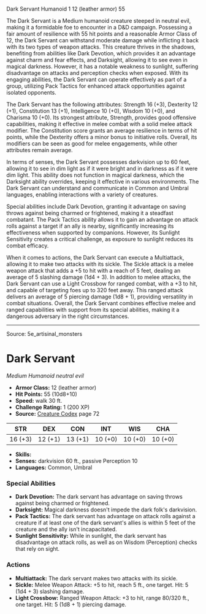 <MonsterName/>Dark Servant</MonsterName>
<CreatureType/>Humanoid</CreatureType>
<CR/>1</CR>
<AC/>12 (leather armor)</AC>
<HP/>55</HP>
<summary>The Dark Servant is a Medium humanoid creature steeped in neutral evil, making it a formidable foe to encounter in a D&D campaign. Possessing a fair amount of resilience with 55 hit points and a reasonable Armor Class of 12, the Dark Servant can withstand moderate damage while inflicting it back with its two types of weapon attacks. This creature thrives in the shadows, benefiting from abilities like Dark Devotion, which provides it an advantage against charm and fear effects, and Darksight, allowing it to see even in magical darkness. However, it has a notable weakness to sunlight, suffering disadvantage on attacks and perception checks when exposed. With its engaging abilities, the Dark Servant can operate effectively as part of a group, utilizing Pack Tactics for enhanced attack opportunities against isolated opponents.</summary>

<detail>

The Dark Servant has the following attributes: Strength 16 (+3), Dexterity 12 (+1), Constitution 13 (+1), Intelligence 10 (+0), Wisdom 10 (+0), and Charisma 10 (+0). Its strongest attribute, Strength, provides good offensive capabilities, making it effective in melee combat with a solid melee attack modifier. The Constitution score grants an average resilience in terms of hit points, while the Dexterity offers a minor bonus to initiative rolls. Overall, its modifiers can be seen as good for melee engagements, while other attributes remain average.

In terms of senses, the Dark Servant possesses darkvision up to 60 feet, allowing it to see in dim light as if it were bright and in darkness as if it were dim light. This ability does not function in magical darkness, which the Darksight ability overrides, keeping it effective in various environments. The Dark Servant can understand and communicate in Common and Umbral languages, enabling interactions with a variety of creatures.

Special abilities include Dark Devotion, granting it advantage on saving throws against being charmed or frightened, making it a steadfast combatant. The Pack Tactics ability allows it to gain an advantage on attack rolls against a target if an ally is nearby, significantly increasing its effectiveness when supported by companions. However, its Sunlight Sensitivity creates a critical challenge, as exposure to sunlight reduces its combat efficacy.

When it comes to actions, the Dark Servant can execute a Multiattack, allowing it to make two attacks with its sickle. The Sickle attack is a melee weapon attack that adds a +5 to hit with a reach of 5 feet, dealing an average of 5 slashing damage (1d4 + 3). In addition to melee attacks, the Dark Servant can use a Light Crossbow for ranged combat, with a +3 to hit, and capable of targeting foes up to 320 feet away. This ranged attack delivers an average of 5 piercing damage (1d8 + 1), providing versatility in combat situations. Overall, the Dark Servant combines effective melee and ranged capabilities with support from its special abilities, making it a dangerous adversary in the right circumstances.</detail>



---

Source: 5e_artisinal_monsters

# Dark Servant

*Medium* *Humanoid* *neutral evil*

- **Armor Class:** 12 (leather armor)
- **Hit Points:** 55 (10d8+10)
- **Speed:** walk 30 ft.
- **Challenge Rating:** 1 (200 XP)
- **Source:** [Creature Codex](https://koboldpress.com/kpstore/product/creature-codex-for-5th-edition-dnd) page 72

| STR | DEX | CON | INT | WIS | CHA |
| --- | --- | --- | --- | --- | --- |
| 16 (+3) | 12 (+1) | 13 (+1) | 10 (+0) | 10 (+0) | 10 (+0) |

- **Skills:** 
- **Senses:** darkvision 60 ft., passive Perception 10
- **Languages:** Common, Umbral

### Special Abilities

- **Dark Devotion:** The dark servant has advantage on saving throws
against being charmed or frightened.
- **Darksight:** Magical darkness doesn't impede the dark folk's darkvision.
- **Pack Tactics:** The dark servant has advantage on attack rolls against a creature if at least one of the dark servant's allies is within 5 feet of the creature and the ally isn't incapacitated.
- **Sunlight Sensitivity:** While in sunlight, the dark servant has disadvantage on attack rolls, as well as on Wisdom (Perception) checks that rely on sight.

### Actions

- **Multiattack:** The dark servant makes two attacks with its sickle.
- **Sickle:** Melee Weapon Attack: +5 to hit, reach 5 ft., one target. Hit: 5 (1d4 + 3) slashing damage.
- **Light Crossbow:** Ranged Weapon Attack: +3 to hit, range 80/320 ft., one target. Hit: 5 (1d8 + 1) piercing damage.




